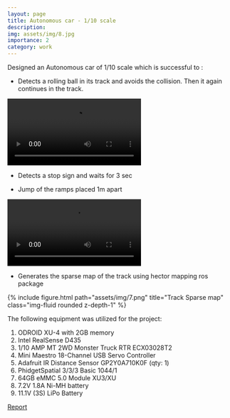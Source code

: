 ```yaml
---
layout: page
title: Autonomous car - 1/10 scale
description:  
img: assets/img/8.jpg
importance: 2
category: work
---
```


Designed an Autonomous car of 1/10 scale which is successful to :

- Detects a rolling ball in its track and avoids the collision. Then it again continues in the track.
<div class="row">
    <video src="assets/video/avoid_ball.mp4" controls>
        PersAR.
    </video>
</div>

- Detects a stop sign and waits for 3 sec

- Jump of the ramps placed 1m apart
<div class="row">
    <video src="assets/video/jump.mp4" controls>
        PersAR.
    </video>
</div>


- Generates the sparse map of the track using hector mapping ros package
<div class="row">
    <div class="col-sm mt-md-0">
        {% include figure.html path="assets/img/7.png" title="Track Sparse map" class="img-fluid rounded z-depth-1" %}
    </div>
</div>




The following equipment was utilized for the project:
1. ODROID XU-4 with 2GB memory
2. Intel RealSense D435
3. 1/10 AMP MT 2WD Monster Truck RTR ECX03028T2
4. Mini Maestro 18-Channel USB Servo Controller
5. Adafruit IR Distance Sensor GP2Y0A710K0F (qty: 1)
6. PhidgetSpatial 3/3/3 Basic 1044/1 
7. 64GB eMMC 5.0 Module XU3/XU
8. 7.2V 1.8A Ni-MH battery
9. 11.1V (3S) LiPo Battery

<a href="assets/pdf/milk_final_report.pdf">Report
